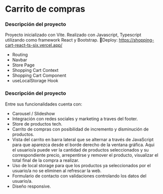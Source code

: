 # Carrito de compras


### Descripción del proyecto
Proyecto inicializado con Vite.
Realizado con Javascript, Typescript utilizando como framework React y Bootstrap.
🔗Deploy: https://shopping-cart-react-ts-six.vercel.app/

- Routing
- Navbar
- Store Page
- Shopping Cart Context
- Shopping Cart Component
- useLocalStorage Hook

### Descripción del proyecto
Entre sus funcionalidades cuenta con:
- Carousel / Slideshow
- Integración con redes sociales y marketing a traves del footer.
- Store de productos tech.
- Carrito de compras con posibilidad de incremento y disminución de productos.
- Vista del carrito en barra lateral que se alternar a través de JavaScript para que aparezca desde el borde derecho de la ventana gráfica. Aqui el usuario/a puede ver la cantidad de productos seleccionados y su correspondiente precio, arrepentirse y remover el producto, visualizar el total final de la compra a realizar. 
- Uso de local storage para que los productos ya seleccionados por el usuario/a no se eliminen al refrescar la web.
- Formulario de contacto con validaciones controlando los datos del usuario/a.
- Diseño responsive.
